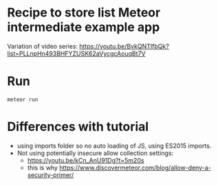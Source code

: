 # Recipe to store list Meteor intermediate example app

Variation of video series: https://youtu.be/BvkQNTIfbQk?list=PLLnpHn493BHFYZUSK62aVycgcAouqBt7V

# Run

`meteor run`

# Differences with tutorial
* using imports folder so no auto loading of JS, using ES2015 imports.
* Not using potentially insecure allow collection settings:
    * https://youtu.be/kCn_AnU91Dg?t=5m20s
    * this is why https://www.discovermeteor.com/blog/allow-deny-a-security-primer/